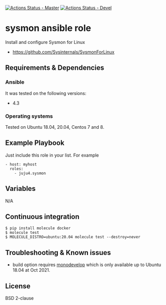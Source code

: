 [![Actions Status - Master](https://github.com/juju4/ansible-sysmon/workflows/AnsibleCI/badge.svg)](https://github.com/juju4/ansible-sysmon/actions?query=branch%3Amaster)
[![Actions Status - Devel](https://github.com/juju4/ansible-sysmon/workflows/AnsibleCI/badge.svg?branch=devel)](https://github.com/juju4/ansible-sysmon/actions?query=branch%3Adevel)

# sysmon ansible role

Install and configure Sysmon for Linux

* https://github.com/Sysinternals/SysmonForLinux

## Requirements & Dependencies

### Ansible
It was tested on the following versions:
 * 4.3

### Operating systems

Tested on Ubuntu 18.04, 20.04, Centos 7 and 8.

## Example Playbook

Just include this role in your list.
For example

```
- host: myhost
  roles:
    - juju4.sysmon
```

## Variables

N/A

## Continuous integration

```
$ pip install molecule docker
$ molecule test
$ MOLECULE_DISTRO=ubuntu:20.04 molecule test --destroy=never
```


## Troubleshooting & Known issues

* build option requires [monodevelop](https://www.monodevelop.com/download/) which is only available up to Ubuntu 18.04 at Oct 2021.

## License

BSD 2-clause
